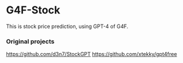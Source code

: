 # G4F-Stock
This is stock price prediction, using GPT-4 of G4F.

### Original projects
https://github.com/d3n7/StockGPT
https://github.com/xtekky/gpt4free